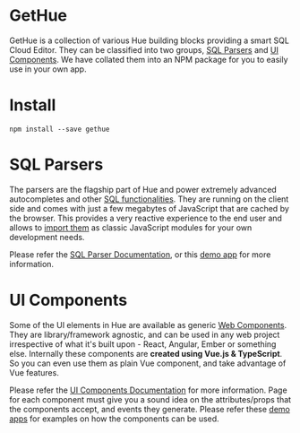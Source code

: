 # GetHue
GetHue is a collection of various Hue building blocks providing a smart SQL Cloud Editor. They can be classified into two groups, [SQL Parsers](#sql-parsers) and [UI Components](#ui-components). We have collated them into an NPM package for you to easily use in your own app.

# Install

    npm install --save gethue

# SQL Parsers

The parsers are the flagship part of Hue and power extremely advanced autocompletes and other [SQL functionalities](https://docs.gethue.com/user/querying/#autocomplete). They are running on the client side and comes with just a few megabytes of JavaScript that are cached by the browser. This provides a very reactive experience to the end user and allows to [import them](https://docs.gethue.com/developer/parsers#using-hue-parsers-in-your-project) as classic JavaScript modules for your own development needs.

Please refer the [SQL Parser Documentation](https://docs.gethue.com/developer/parsers/), or this [demo app](https://github.com/cloudera/hue/tree/master/tools/examples/api/hue_dep) for more information.

# UI Components

Some of the UI elements in Hue are available as generic [Web Components](https://developer.mozilla.org/en-US/docs/Web/Web_Components). They are library/framework agnostic, and can be used in any web project irrespective of what it's built upon - React, Angular, Ember or something else. Internally these components are **created using Vue.js & TypeScript**. So you can even use them as plain Vue component, and take advantage of Vue features.

Please refer the [UI Components Documentation](https://docs.gethue.com/developer/components/) for more information. Page for each component must give you a sound idea on the attributes/props that the components accept, and events they generate. Please refer these [demo apps](https://github.com/cloudera/hue/tree/master/tools/examples/components) for examples on how the components can be used.
